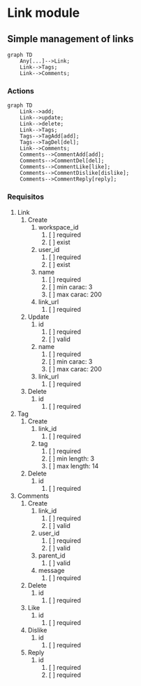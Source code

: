 # Link module
## Simple management of links

```mermaid
graph TD
    Any[...]-->Link;
    Link-->Tags;
    Link-->Comments;
```

### Actions
```mermaid
graph TD
    Link-->add;
    Link-->update;
    Link-->delete;
    Link-->Tags;
    Tags-->TagAdd[add];
    Tags-->TagDel[del];
    Link-->Comments;
    Comments-->CommentAdd[add];
    Comments-->CommentDel[del];
    Comments-->CommentLike[like];
    Comments-->CommentDislike[dislike];
    Comments-->CommentReply[reply];
```
### Requisitos
1. Link
   1. Create
      1. workspace_id
         1. [ ] required
         2. [ ] exist
      2. user_id
         1. [ ] required
         2. [ ] exist
      3. name
         1. [ ] required
         2. [ ] min carac: 3
         3. [ ] max carac: 200
      4. link_url
         1. [ ] required
   2. Update
      1. id
         1. [ ] required
         2. [ ] valid
      2. name
         1. [ ] required
         2. [ ] min carac: 3
         3. [ ] max carac: 200
      3. link_url
         1. [ ] required
   3. Delete
      1. id
         1. [ ] required
2. Tag
   1. Create
      1. link_id
         1. [ ] required 
      2. tag
         1. [ ] required
         2. [ ] min length: 3
         3. [ ] max length: 14
   2. Delete
      1. id
         1. [ ] required
3. Comments
   1. Create
      1. link_id
         1. [ ] required
         2. [ ] valid
      2. user_id
         1. [ ] required
         2. [ ] valid
      3. parent_id
         1. [ ] valid
      4. message
         1. [ ] required
   2. Delete
      1. id
         1. [ ] required
   3. Like
      1. id
         1. [ ] required
   4. Dislike
      1. id
         1. [ ] required
   5. Reply
      1. id
         1. [ ] required
         2. [ ] required 

